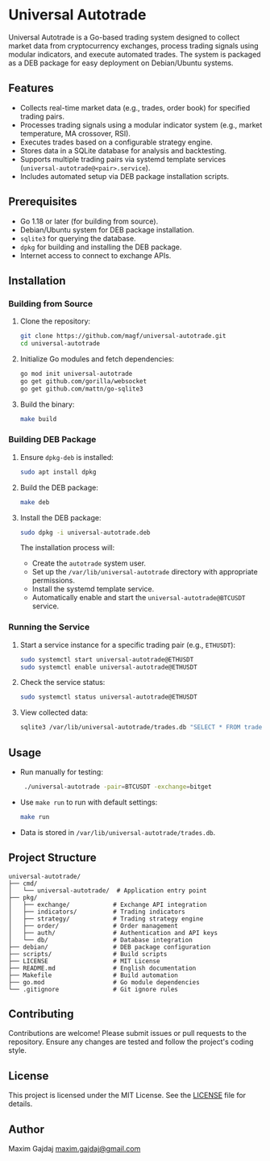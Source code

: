 # Universal Autotrade

Universal Autotrade is a Go-based trading system designed to collect market data from cryptocurrency exchanges, process trading signals using modular indicators, and execute automated trades. The system is packaged as a DEB package for easy deployment on Debian/Ubuntu systems.

## Features
- Collects real-time market data (e.g., trades, order book) for specified trading pairs.
- Processes trading signals using a modular indicator system (e.g., market temperature, MA crossover, RSI).
- Executes trades based on a configurable strategy engine.
- Stores data in a SQLite database for analysis and backtesting.
- Supports multiple trading pairs via systemd template services (`universal-autotrade@<pair>.service`).
- Includes automated setup via DEB package installation scripts.

## Prerequisites
- Go 1.18 or later (for building from source).
- Debian/Ubuntu system for DEB package installation.
- `sqlite3` for querying the database.
- `dpkg` for building and installing the DEB package.
- Internet access to connect to exchange APIs.

## Installation

### Building from Source

1. Clone the repository:
   ```bash
   git clone https://github.com/magf/universal-autotrade.git
   cd universal-autotrade
   ```
2. Initialize Go modules and fetch dependencies:
   ```bash
   go mod init universal-autotrade
   go get github.com/gorilla/websocket
   go get github.com/mattn/go-sqlite3
   ```
3. Build the binary:
   ```bash
   make build
   ```

### Building DEB Package

1. Ensure `dpkg-deb` is installed:
   ```bash
   sudo apt install dpkg
   ```
2. Build the DEB package:
   ```bash
   make deb
   ```
3. Install the DEB package:
   ```bash
   sudo dpkg -i universal-autotrade.deb
   ```

   The installation process will:
   - Create the `autotrade` system user.
   - Set up the `/var/lib/universal-autotrade` directory with appropriate permissions.
   - Install the systemd template service.
   - Automatically enable and start the `universal-autotrade@BTCUSDT` service.

### Running the Service

1. Start a service instance for a specific trading pair (e.g., `ETHUSDT`):
   ```bash
   sudo systemctl start universal-autotrade@ETHUSDT
   sudo systemctl enable universal-autotrade@ETHUSDT
   ```
2. Check the service status:
   ```bash
   sudo systemctl status universal-autotrade@ETHUSDT
   ```
3. View collected data:
   ```bash
   sqlite3 /var/lib/universal-autotrade/trades.db "SELECT * FROM trades LIMIT 10;"
   ```

## Usage

- Run manually for testing:
  ```bash
   ./universal-autotrade -pair=BTCUSDT -exchange=bitget
   ```
- Use `make run` to run with default settings:
   ```bash
   make run
   ```
- Data is stored in `/var/lib/universal-autotrade/trades.db`.

## Project Structure

```
universal-autotrade/
├── cmd/
│   └── universal-autotrade/  # Application entry point
├── pkg/
│   ├── exchange/            # Exchange API integration
│   ├── indicators/          # Trading indicators
│   ├── strategy/            # Trading strategy engine
│   ├── order/               # Order management
│   ├── auth/                # Authentication and API keys
│   └── db/                  # Database integration
├── debian/                  # DEB package configuration
├── scripts/                 # Build scripts
├── LICENSE                  # MIT License
├── README.md                # English documentation
├── Makefile                 # Build automation
├── go.mod                   # Go module dependencies
└── .gitignore               # Git ignore rules
```

## Contributing

Contributions are welcome! Please submit issues or pull requests to the repository. Ensure any changes are tested and follow the project's coding style.

## License

This project is licensed under the MIT License. See the [LICENSE](LICENSE) file for details.

## Author

Maxim Gajdaj <maxim.gajdaj@gmail.com>
